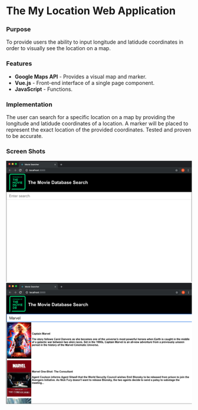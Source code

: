 # The My Location Web Application

### Purpose 
To provide users the ability to input longitude and latidude coordinates in order to visually see the location on a map. 


### Features 
- **Google Maps API** - Provides a visual map and marker.  
- **Vue.js** - Front-end interface of a single page component. 
- **JavaScript** - Functions.


### Implementation
The user can search for a specific location on a map by providing the longitude and latidude coordinates of a location. A marker will be placed to represent the exact location of the provided coordinates. Tested and proven to be accurate.  

### Screen Shots 
  ![TheMovieDBApp!](https://github.com/RYin4/TheMovieDBWebApp/blob/master/screenshot1.png "TheMovieDBApp")
    ![TheMovieDBApp!](https://github.com/RYin4/TheMovieDBWebApp/blob/master/screenshot2.png "TheMovieDBApp")
